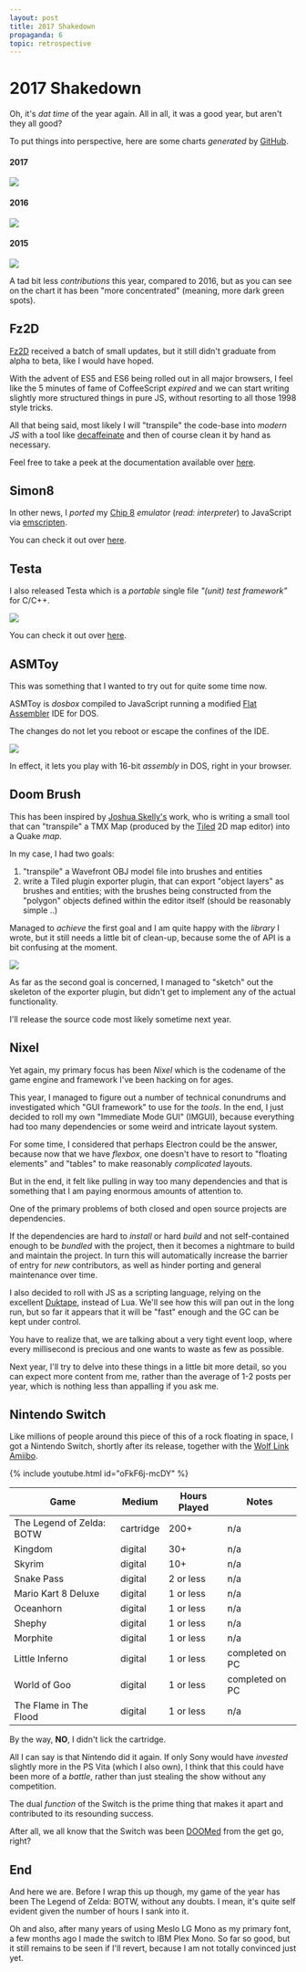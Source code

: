 ```yaml
---
layout: post
title: 2017 Shakedown
propaganda: 6
topic: retrospective
---
```

2017 Shakedown
==============
Oh, it's _dat time_ of the year again. All in all, it was a good year, but aren't they all good?

To put things into perspective, here are some charts *generated* by [GitHub][0].

#### 2017
![](/media/github/2017.png)

#### 2016
![](/media/github/2016.png)

#### 2015
![](/media/github/2015.png)

A tad bit less _contributions_ this year, compared to 2016, but as you can see on the chart it has been
"more concentrated" (meaning, more dark green spots).

Fz2D
----
[Fz2D][8] received a batch of small updates, but it still didn't graduate from alpha to
beta, like I would have hoped.

With the advent of ES5 and ES6 being rolled out in all major browsers, I feel like the 5
minutes of fame of CoffeeScript _expired_ and we can start writing slightly more structured
things in pure JS, without resorting to all those 1998 style tricks.

All that being said, most likely I will "transpile" the code-base into _modern JS_ with a tool
like [decaffeinate][10] and then of course clean it by hand as necessary.

Feel free to take a peek at the documentation available over [here][9].

Simon8
------
In other news, I _ported_ my [Chip 8][2] _emulator_ (_read: interpreter_) to JavaScript via [emscripten][1].

You can check it out over [here][3].

Testa
-----
I also released Testa which is a _portable_ single file _"(unit) test framework"_ for C/C++.

![](/media/2017/testa.png)

You can check it out over [here][4].

ASMToy
------
This was something that I wanted to try out for quite some time now.

ASMToy is _dosbox_ compiled to JavaScript running a modified [Flat Assembler][5] IDE for
DOS.

The changes do not let you reboot or escape the confines of the IDE.

![](/media/2017/asmtoy.png)

In effect, it lets you play with 16-bit _assembly_ in DOS, right in your browser.

Doom Brush
----------
This has been inspired by [Joshua Skelly's][12] work, who is writing a small tool that
can "transpile" a TMX Map (produced by the [Tiled][13] 2D map editor) into a Quake _map_.

In my case, I had two goals:

1. "transpile" a Wavefront OBJ model file into brushes and entities
2. write a Tiled plugin exporter plugin, that can export "object layers" as brushes
and entities; with the brushes being constructed from the "polygon" objects defined
within the editor itself (should be reasonably simple ..)

Managed to _achieve_ the first goal and I am quite happy with the _library_ I wrote,
but it still needs a little bit of clean-up, because some the of API is a bit
confusing at the moment.

![](/media/2017/db.png)

As far as the second goal is concerned, I managed to "sketch" out the skeleton of the
exporter plugin, but didn't get to implement any of the actual functionality.

I'll release the source code most likely sometime next year.

Nixel
-----
Yet again, my primary focus has been _Nixel_ which is the codename of the game engine
and framework I've been hacking on for ages.

This year, I managed to figure out a number of technical conundrums and investigated
which "GUI framework" to use for the _tools_. In the end, I just decided to
roll my own "Immediate Mode GUI" (IMGUI), because everything had too many dependencies
or some weird and intricate layout system.

For some time, I considered that perhaps Electron could be the answer, because now that
we have _flexbox_, one doesn't have to resort to "floating elements" and "tables" to make
reasonably _complicated_ layouts.

But in the end, it felt like pulling in way too many dependencies and that is something
that I am paying enormous amounts of attention to.

One of the primary problems of both closed and open source projects are dependencies.

If the dependencies are hard to _install_ or hard _build_ and not self-contained enough
to be _bundled_ with the project, then it becomes a nightmare to build and maintain
the project. In turn this will automatically increase the barrier of entry for _new_
contributors, as well as hinder porting and general maintenance over time.

I also decided to roll with JS as a scripting language, relying on the excellent
[Duktape][11], instead of Lua. We'll see how this will pan out in the long run,
but so far it appears that it will be "fast" enough and the GC can be kept under
control.

You have to realize that, we are talking about a very tight event loop, where every
millisecond is precious and one wants to waste as few as possible.

Next year, I'll try to delve into these things in a little bit more detail, so you
can expect more content from me, rather than the average of 1-2 posts per year,
which is nothing less than appalling if you ask me.

Nintendo Switch
---------------
Like millions of people around this piece of this of a rock floating in space, I got
a Nintendo Switch, shortly after its release, together with the [Wolf Link Amiibo][6].

{% include youtube.html id="oFkF6j-mcDY" %}

Game                      | Medium    | Hours Played  | Notes |
------------------------- | ------    | ------------- | -----
The Legend of Zelda: BOTW | cartridge | 200+          | n/a
Kingdom                   | digital   | 30+           | n/a
Skyrim                    | digital   | 10+           | n/a
Snake Pass                | digital   | 2 or less     | n/a
Mario Kart 8 Deluxe       | digital   | 1 or less     | n/a
Oceanhorn                 | digital   | 1 or less     | n/a
Shephy                    | digital   | 1 or less     | n/a
Morphite                  | digital   | 1 or less     | n/a
Little Inferno            | digital   | 1 or less     | completed on PC
World of Goo              | digital   | 1 or less     | completed on PC
The Flame in The Flood    | digital   | 1 or less     | n/a

By the way, **NO**, I didn't lick the cartridge.

All I can say is that Nintendo did it again. If only Sony would have _invested_
slightly more in the PS Vita (which I also own), I think that this could have been
more of a _battle_, rather than just stealing the show without any competition.

The dual _function_ of the Switch is the prime thing that makes it apart and
contributed to its resounding success.

After all, we all know that the Switch was been [DOOMed][7] from the get go, right?

End
---
And here we are. Before I wrap this up though, my game of the year has been
The Legend of Zelda: BOTW, without any doubts. I mean, it's quite self evident
given the number of hours I sank into it.

Oh and also, after many years of using Meslo LG Mono as my primary font, a few
months ago I made the switch to IBM Plex Mono. So far so good, but it still
remains to be seen if I'll revert, because I am not totally convinced just yet.

[0]: https://github.com/icebreaker
[1]: https://github.com/kripken/emscripten
[2]: https://en.wikipedia.org/wiki/CHIP-8
[3]: http://mihail.co/simon8/
[4]: https://github.com/icebreaker/testa
[5]: https://flatassembler.net/
[6]: https://www.nintendo.com/amiibo/detail/wolf-link-amiibo
[7]: https://www.nintendo.com/games/detail/doom-switch
[8]: https://github.com/icebreaker/fz2d
[9]: http://mihail.co/fz2d/docs
[10]: https://github.com/decaffeinate/decaffeinate
[11]: http://duktape.org/
[12]: https://twitter.com/JoshuaSkelly
[13]: http://www.mapeditor.org/
